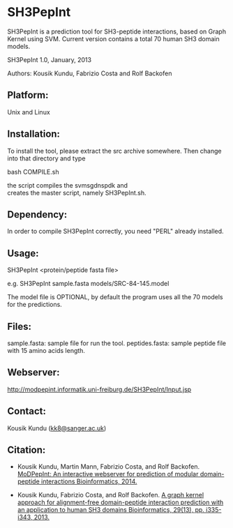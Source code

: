 SH3PepInt
===

SH3PepInt is a prediction tool for SH3-peptide interactions, based on Graph Kernel using SVM. 
Current version contains a total 70 human SH3 domain models. 

SH3PepInt 1.0, January, 2013 

Authors: Kousik Kundu, Fabrizio Costa and Rolf Backofen

Platform:
------------

Unix and Linux


Installation:
------------

To install the tool, please extract the src archive somewhere. Then change
into that directory and type

bash COMPILE.sh

the script compiles the svmsgdnspdk and  
creates the master script, namely SH3PepInt.sh. 




Dependency:
-------------

In order to compile SH3PepInt correctly, you need "PERL" already installed.



Usage:
--------------

SH3PepInt <protein/peptide fasta file> <model file>

e.g. SH3PepInt sample.fasta models/SRC-84-145.model

The model file is OPTIONAL, by default the program uses all the 70 models for the predictions. 


Files:
-----------------
sample.fasta: sample file for run the tool.
peptides.fasta: sample peptide file with 15 amino acids length.


Webserver:
-----------------
http://modpepint.informatik.uni-freiburg.de/SH3PepInt/Input.jsp


Contact:
-----------------
Kousik Kundu (kk8@sanger.ac.uk)


Citation:
-----------------
* Kousik Kundu, Martin Mann, Fabrizio Costa, and Rolf Backofen.
[MoDPepInt: An interactive webserver for prediction of modular domain-peptide interactions
Bioinformatics, 2014.](https://academic.oup.com/bioinformatics/article-lookup/doi/10.1093/bioinformatics/btu350)

* Kousik Kundu, Fabrizio Costa, and Rolf Backofen.
[A graph kernel approach for alignment-free domain-peptide interaction prediction with an application to human SH3 domains
Bioinformatics, 29(13), pp. i335-i343, 2013.](https://academic.oup.com/bioinformatics/article-lookup/doi/10.1093/bioinformatics/btt220)





